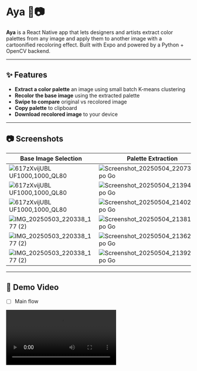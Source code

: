 # Aya 🎨📷

**Aya** is a React Native app that lets designers and artists extract color palettes from any image and apply them to another image with a cartoonified recoloring effect. Built with Expo and powered by a Python + OpenCV backend.

---

## ✨ Features

- **Extract a color palette** an image using small batch K-means clustering
- **Recolor the base image** using the extracted palette
- **Swipe to compare** original vs recolored image
- **Copy palette** to clipboard
- **Download recolored image** to your device

---

## 📷 Screenshots

| Base Image Selection      | Palette Extraction           | Swipe Compare                |
| ------------------------- | ---------------------------- | ---------------------------- |
| ![617zXvijUBL _UF1000,1000_QL80_](https://github.com/user-attachments/assets/1183ce56-d67a-459e-9902-cf94952a025a) | ![Screenshot_20250504_220735_Expo Go](https://github.com/user-attachments/assets/38eec4fd-aa52-460c-9e5d-52ebb37c4cea) | ![Screenshot_20250504_220726_Expo Go](https://github.com/user-attachments/assets/9fa2282a-cfcc-4539-ae47-5c0e311c3a5e) |
| ![617zXvijUBL _UF1000,1000_QL80_](https://github.com/user-attachments/assets/1183ce56-d67a-459e-9902-cf94952a025a) | ![Screenshot_20250504_213948_Expo Go](https://github.com/user-attachments/assets/63cc9e29-4632-4619-a741-868f3ce5a63b) | ![Screenshot_20250504_213955_Expo Go](https://github.com/user-attachments/assets/2baa45ba-cc30-475e-9a0b-3c10f114f3a3) |
| ![617zXvijUBL _UF1000,1000_QL80_](https://github.com/user-attachments/assets/1183ce56-d67a-459e-9902-cf94952a025a) | ![Screenshot_20250504_214028_Expo Go](https://github.com/user-attachments/assets/33c06697-144f-4005-96dd-a371a1808926) | ![Screenshot_20250504_214034_Expo Go](https://github.com/user-attachments/assets/f11ea9bb-891e-4c3d-9609-d619ac66a801) |
| ![IMG_20250503_220338_177 (2)](https://github.com/user-attachments/assets/a4aa4591-e98f-4cf8-9dac-ff63ff84ef60) | ![Screenshot_20250504_213815_Expo Go](https://github.com/user-attachments/assets/5561cd24-ce9c-48ee-abd6-8764f8a277e2) | ![Screenshot_20250504_213808_Expo Go](https://github.com/user-attachments/assets/f62dced3-14bf-4063-a674-6ec18a8b774c) |
| ![IMG_20250503_220338_177 (2)](https://github.com/user-attachments/assets/a4aa4591-e98f-4cf8-9dac-ff63ff84ef60) | ![Screenshot_20250504_213625_Expo Go](https://github.com/user-attachments/assets/98e68713-36bf-4429-95aa-c5a878d6be6d) | ![Screenshot_20250504_213616_Expo Go](https://github.com/user-attachments/assets/6f8b3ada-925f-454d-992a-14af6f500e70) |
| ![IMG_20250503_220338_177 (2)](https://github.com/user-attachments/assets/a4aa4591-e98f-4cf8-9dac-ff63ff84ef60) | ![Screenshot_20250504_213929_Expo Go](https://github.com/user-attachments/assets/b627b438-0731-4994-bbf1-aec450e9c382) | ![Screenshot_20250504_214129_Expo Go](https://github.com/user-attachments/assets/921603c2-20a0-41ce-9353-9f90bea00926) |












---

## 🎥 Demo Video
- [ ] Main flow
<video src="https://github.com/user-attachments/assets/c6de76fa-5c2c-4751-b52a-20f9866d6b36" />

- [ ] Downloading image to device
- [ ] Copying palette to device clipboard

---

## 🚀 Getting Started

### 📱 Frontend (React Native with Expo)

```bash
git clone https://github.com/yourusername/aya.git
cd aya
npm install
npx expo start
```
